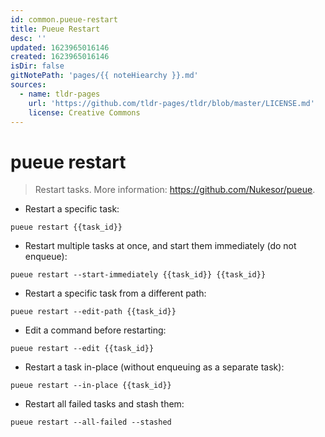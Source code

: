 ```yaml
---
id: common.pueue-restart
title: Pueue Restart
desc: ''
updated: 1623965016146
created: 1623965016146
isDir: false
gitNotePath: 'pages/{{ noteHiearchy }}.md'
sources:
  - name: tldr-pages
    url: 'https://github.com/tldr-pages/tldr/blob/master/LICENSE.md'
    license: Creative Commons
---
```

# pueue restart

> Restart tasks.
> More information: <https://github.com/Nukesor/pueue>.

- Restart a specific task:

`pueue restart {{task_id}}`

- Restart multiple tasks at once, and start them immediately (do not enqueue):

`pueue restart --start-immediately {{task_id}} {{task_id}}`

- Restart a specific task from a different path:

`pueue restart --edit-path {{task_id}}`

- Edit a command before restarting:

`pueue restart --edit {{task_id}}`

- Restart a task in-place (without enqueuing as a separate task):

`pueue restart --in-place {{task_id}}`

- Restart all failed tasks and stash them:

`pueue restart --all-failed --stashed`

